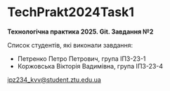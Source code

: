 # TechPrakt2024Task1
**Технологічна практика 2025. Git. Завдання №2**

Список студентів, які виконали завдання:
* Петренко Петро Петрович, група ІПЗ-23-1
* Коржовська Вікторія Вадимівна, група ІПЗ-23-4

ipz234_kvv@student.ztu.edu.ua
